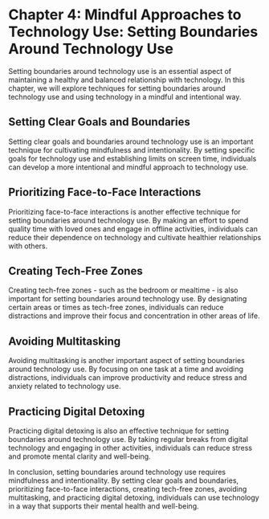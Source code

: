 Chapter 4: Mindful Approaches to Technology Use: Setting Boundaries Around Technology Use
=========================================================================================

Setting boundaries around technology use is an essential aspect of maintaining a healthy and balanced relationship with technology. In this chapter, we will explore techniques for setting boundaries around technology use and using technology in a mindful and intentional way.

Setting Clear Goals and Boundaries
----------------------------------

Setting clear goals and boundaries around technology use is an important technique for cultivating mindfulness and intentionality. By setting specific goals for technology use and establishing limits on screen time, individuals can develop a more intentional and mindful approach to technology use.

Prioritizing Face-to-Face Interactions
--------------------------------------

Prioritizing face-to-face interactions is another effective technique for setting boundaries around technology use. By making an effort to spend quality time with loved ones and engage in offline activities, individuals can reduce their dependence on technology and cultivate healthier relationships with others.

Creating Tech-Free Zones
------------------------

Creating tech-free zones - such as the bedroom or mealtime - is also important for setting boundaries around technology use. By designating certain areas or times as tech-free zones, individuals can reduce distractions and improve their focus and concentration in other areas of life.

Avoiding Multitasking
---------------------

Avoiding multitasking is another important aspect of setting boundaries around technology use. By focusing on one task at a time and avoiding distractions, individuals can improve productivity and reduce stress and anxiety related to technology use.

Practicing Digital Detoxing
---------------------------

Practicing digital detoxing is also an effective technique for setting boundaries around technology use. By taking regular breaks from digital technology and engaging in other activities, individuals can reduce stress and promote mental clarity and well-being.

In conclusion, setting boundaries around technology use requires mindfulness and intentionality. By setting clear goals and boundaries, prioritizing face-to-face interactions, creating tech-free zones, avoiding multitasking, and practicing digital detoxing, individuals can use technology in a way that supports their mental health and well-being.
